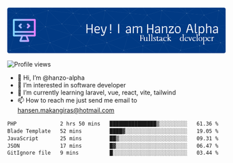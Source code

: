 ![Header](./github-header-image.png)

![Profile views](https://gpvc.arturio.dev/hanzo-alpha)

- 👋 Hi, I’m @hanzo-alpha
- 👀 I’m interested in software developer
- 🌱 I’m currently learning laravel, vue, react, vite, tailwind
- 📫 How to reach me just send me email to hansen.makangiras@hotmail.com 

<!---
hanzo-alpha/hanzo-alpha is a ✨ special ✨ repository because its `README.md` (this file) appears on your GitHub profile.
You can click the Preview link to take a look at your changes.
--->

<!--START_SECTION:waka-->

```txt
PHP              2 hrs 50 mins   ███████████████▒░░░░░░░░░   61.36 %
Blade Template   52 mins         ████▓░░░░░░░░░░░░░░░░░░░░   19.05 %
JavaScript       25 mins         ██▒░░░░░░░░░░░░░░░░░░░░░░   09.31 %
JSON             17 mins         █▓░░░░░░░░░░░░░░░░░░░░░░░   06.47 %
GitIgnore file   9 mins          █░░░░░░░░░░░░░░░░░░░░░░░░   03.44 %
```

<!--END_SECTION:waka-->
